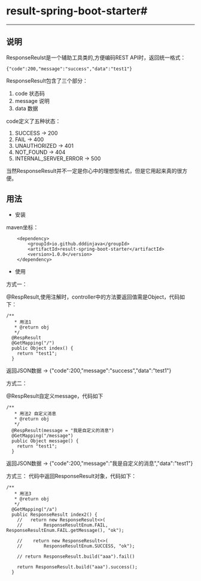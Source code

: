 # result-spring-boot-starter#


----------

## 说明 ##

ResponseReulst是一个辅助工具类的,方便编码REST API时，返回统一格式：

    {"code":200,"message":"success","data":"test1"}

ResponseResult包含了三个部分：

1. code 状态码
2. message 说明
3. data 数据

code定义了五种状态：

1. SUCCESS -> 200
2. FAIL -> 400
3. UNAUTHORIZED -> 401
4. NOT_FOUND -> 404
5. INTERNAL_SERVER_ERROR -> 500

当然ResponseResult并不一定是你心中的理想型格式，但是它用起来真的很方便。

## 用法 ##

- 安装

maven坐标：

		<dependency>
			<groupId>io.github.dddinjava</groupId>
			<artifactId>result-spring-boot-starter</artifactId>
			<version>1.0.0</version>
		</dependency>
- 使用

方式一：

@RespResult,使用注解时，controller中的方法要返回值需是Object，代码如下：
```
/**
   * 用法1
   * @return obj
   */
  @RespResult
  @GetMapping("/")
  public Object index() {
    return "test1";
  }
```
返回JSON数据 -> {"code":200,"message":"success","data":"test1"}

方式二：


@RespResult自定义message，代码如下
```
/**
   * 用法2 自定义消息
   * @return obj
   */
  @RespResult(message = "我是自定义的消息")
  @GetMapping("/message")
  public Object message() {
    return "test1";
  }
```
返回JSON数据 -> {"code":200,"message":"我是自定义的消息","data":"test1"}

方式三：
代码中返回ResponseResult对象，代码如下：
```
/**
   * 用法3
   * @return obj
   */
  @GetMapping("/a")
  public ResponseResult index2() {
    //   return new ResponseResult<>(
    //        ResponseResultEnum.FAIL, ResponseResultEnum.FAIL.getMessage(), "ok");

    //    return new ResponseResult<>(
    //        ResponseResultEnum.SUCCESS, "ok");
    
    // return ResponseResult.build("aaa").fail()
    
    return ResponseResult.build("aaa").success();
  }
```

